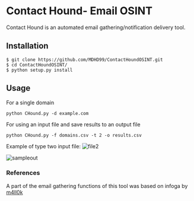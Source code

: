 # Contact Hound- Email OSINT
Contact Hound is an automated email gathering/notification delivery tool.

## Installation

```
$ git clone https://github.com/MDHD99/ContactHoundOSINT.git
$ cd ContactHoundOSINT/
$ python setup.py install
```
## Usage

For a single domain
```
python CHound.py -d example.com 
```

For using an input file and save results to an output file
```
python CHound.py -f domains.csv -t 2 -o results.csv
```
Example of type two input file:
![file2](https://github.com/MDHD99/ContactHoundOSINT/blob/master/images/file2.PNG)

![sampleout](https://github.com/MDHD99/ContactHoundOSINT/blob/master/images/termOUT.PNG)

### References
A part of the email gathering functions of this tool was based on infoga by [m4ll0k](https://github.com/m4ll0k)


